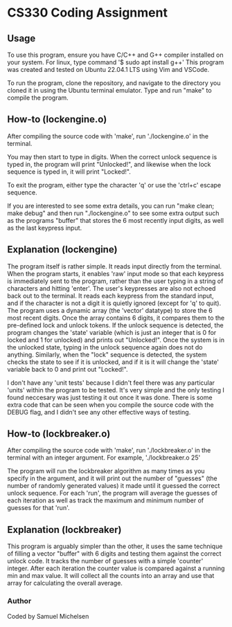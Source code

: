 # CS330 Coding Assignment

## Usage
To use this program, ensure you have C/C++ and G++ compiler installed on your system. For linux, type command '$ sudo apt install g++'
This program was created and tested on Ubuntu 22.04.1 LTS using Vim and VSCode. 

To run the program, clone the repository, and navigate to the directory you cloned it in using the 
Ubuntu terminal emulator. Type and run "make" to compile the program.

## How-to (lockengine.o)
After compiling the source code with 'make', run './lockengine.o' in the terminal.

You may then start to type in digits. When the correct unlock sequence is typed in, the program will print "Unlocked!",
and likewise when the lock sequence is typed in, it will print "Locked!". 

To exit the program, either type the character 'q' or use the 'ctrl+c' escape sequence. 

If you are interested to see some extra details, you can run "make clean; make debug" and then run "./lockengine.o" to see some 
extra output such as the programs "buffer" that stores the 6 most recently input digits, as well as the last keypress input.

## Explanation (lockengine)
The program itself is rather simple. It reads input directly from the terminal. When the program starts, it enables 'raw' input mode
so that each keypress is immediately sent to the program, rather than the user typing in a string of characters and hitting 'enter'. 
The user's keypresses are also not echoed back out to the terminal. 
It reads each keypress from the standard input, and if the character is not a digit it is quietly ignored (except for 'q' to quit).
The program uses a dynamic array (the 'vector' datatype) to store the 6 most recent digits. Once the array contains 6 digits, it compares
them to the pre-defined lock and unlock tokens. If the unlock sequence is detected, the program changes the 'state' variable
(which is just an integer that is 0 for locked and 1 for unlocked) and prints out "Unlocked!". Once the system is in the unlocked state, typing in 
the unlock sequence again does not do anything. Similarly, when the "lock" sequence is detected, the system checks the state to see if it is unlocked, 
and if it is it will change the 'state' variable back to 0 and print out "Locked!". 

I don't have any 'unit tests' because I didn't feel there was any particular 'units' within the program to be tested. It's very simple and the only testing 
I found neccesary was just testing it out once it was done. There is some extra code that can be seen when you compile the source code with the DEBUG flag,
and I didn't see any other effective ways of testing. 

## How-to (lockbreaker.o)
After compiling the source code with 'make', run './lockbreaker.o' in the terminal with an integer argument. For example, './lockbreaker.o 25'

The program will run the lockbreaker algorithm as many times as you specify in the argument, and it will print out the number of "guesses" (the number of randomly generated values)
it made until it guessed the correct unlock sequence. For each 'run', the program will average the guesses of each iteration as well as track the maximum and minimum number of guesses
for that 'run'. 

## Explanation (lockbreaker)
This program is arguably simpler than the other, it uses the same technique of filling a vector "buffer" with 6 digits and testing them against the correct unlock code. It tracks
the number of guesses with a simple 'counter' integer. After each iteration the counter value is compared against a running min and max value. It will collect all the counts 
into an array and use that array for calculating the overall average.

### Author
Coded by Samuel Michelsen
